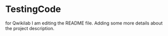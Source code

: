 # TestingCode
for Qwikilab
I am editing the README file. Adding some more details about the project description.
